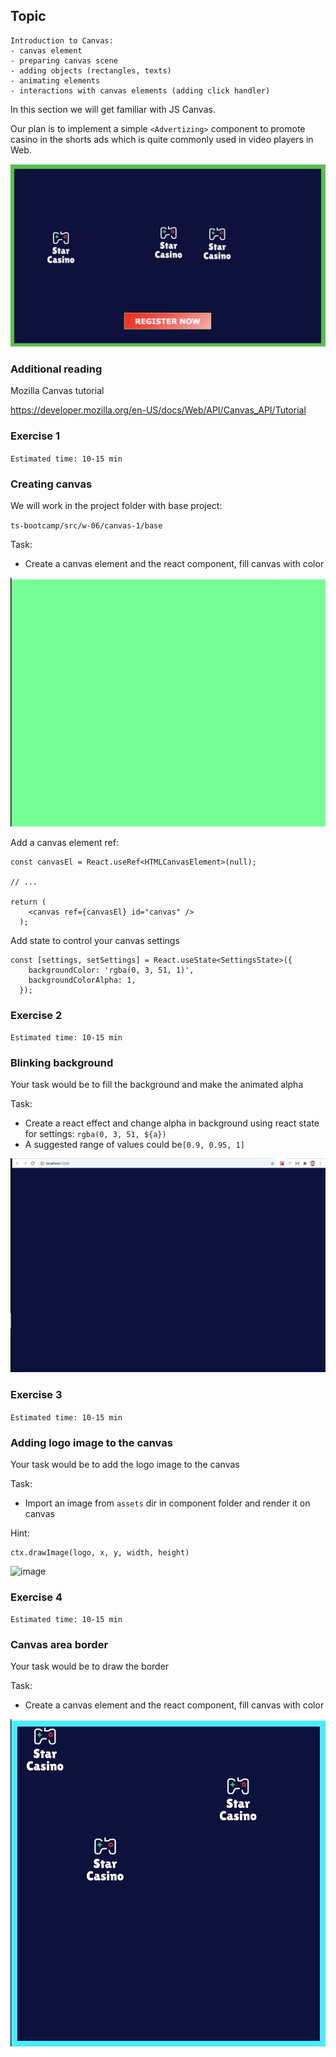 ## Topic

```text
Introduction to Canvas:
- canvas element
- preparing canvas scene
- adding objects (rectangles, texts)
- animating elements
- interactions with canvas elements (adding click handler)
```

In this section we will get familiar with JS Canvas.

Our plan is to implement a simple `<Advertizing>` component to promote
casino in the shorts ads which is quite commonly used in video players in Web.

![image](assets/canvasResult.png)

### Additional reading

Mozilla Canvas tutorial

https://developer.mozilla.org/en-US/docs/Web/API/Canvas_API/Tutorial


### Exercise 1

`Estimated time: 10-15 min`

### Creating canvas

We will work in the project folder with base project:

`ts-bootcamp/src/w-06/canvas-1/base`

Task:

- Create a canvas element and the react component, fill canvas with color

![image](assets/exercise1.png)


Add a canvas element ref:

```tsx
const canvasEl = React.useRef<HTMLCanvasElement>(null);

// ...

return (
    <canvas ref={canvasEl} id="canvas" />
  );
```

Add state to control your canvas settings

```tsx
const [settings, setSettings] = React.useState<SettingsState>({
    backgroundColor: 'rgba(0, 3, 51, 1)',
    backgroundColorAlpha: 1,
  });
```

### Exercise 2

`Estimated time: 10-15 min`

### Blinking background

Your task would be to fill the background and make the animated alpha

Task:

- Create a react effect and change alpha in background using react state for settings:  `rgba(0, 3, 51, ${a})`
- A suggested range of values could be`[0.9, 0.95, 1]`

![image](assets/exercise2.png)


### Exercise 3

`Estimated time: 10-15 min`

### Adding logo image to the canvas

Your task would be to add the logo image to the canvas

Task:

- Import an image from `assets` dir in component folder and render it on canvas

Hint:

```tsx
ctx.drawImage(logo, x, y, width, height)
```

![image](assets/exercise3.png)

### Exercise 4

`Estimated time: 10-15 min`

### Canvas area border

Your task would be to draw the border

Task:

- Create a canvas element and the react component, fill canvas with color

![image](assets/exercise4.png)